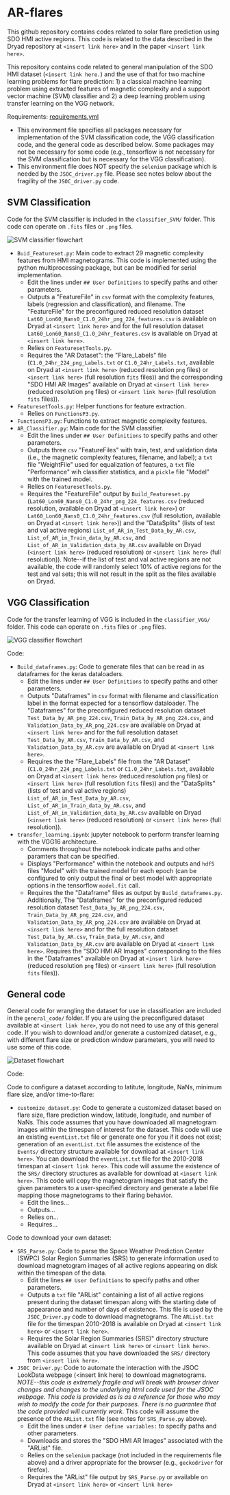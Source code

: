 # AR-flares
This github repository contains codes related to solar flare prediction using SDO HMI active regions.  This code is related to the data described in the Dryad repository at `<insert link here>` and in the paper `<insert link here>`.

This repository contains code related to general manipulation of the SDO HMI dataset (`<insert link here.`) and the use of that for two machine learning problems for flare prediction: 1) a classical machine learning problem using extracted features of magnetic complexity and a support vector machine (SVM) classifier and 2) a deep learning problem using transfer learning on the VGG network.

Requirements: [requirements.yml](requirements.yml)  
 - This environment file specifies all packages necessary for implementation of the SVM classification code, the VGG classification code, and the general code as described below.  Some packages may not be necessary for some code (e.g., tensorflow is not necessary for the SVM classification but is necessary for the VGG classification).
 - This environment file does NOT specify the `selenium` package which is needed by the `JSOC_driver.py` file.  Please see notes below about the fragility of the `JSOC_driver.py` code.

## SVM Classification
Code for the SVM classifier is included in the `classifier_SVM/` folder.  This code can operate on `.fits` files or `.png` files. 

![SVM classifier flowchart](/images/SVM_classifier_flowchart.png?raw=true "SVM Classifier Flowchart")

 - `Buid_Featureset.py`: Main code to extract 29 magnetic complexity features from HMI magnetograms.  This code is implemented using the python multiprocessing package, but can be modified for serial implementation.
   - Edit the lines under `## User Definitions` to specify paths and other parameters.  
   - Outputs a "FeatureFile" in `csv` format with the complexity features, labels (regression and classification), and filename.  The "FeatureFile" for the preconfigured reduced resolution dataset `Lat60_Lon60_Nans0_C1.0_24hr_png_224_features.csv` is available on Dryad at `<insert link here>` and for the full resolution dataset `Lat60_Lon60_Nans0_C1.0_24hr_features.csv` is available on Dryad at `<insert link here>`.
   - Relies on `FeaturesetTools.py`.  
   - Requires the "AR Dataset": the "Flare_Labels" file (`C1.0_24hr_224_png_Labels.txt` or `C1.0_24hr_Labels.txt`, available on Dryad at `<insert link here>` (reduced resolution `png` files) or `<insert link here>` (full resolution `fits` files)) and the corresponding "SDO HMI AR Images" available on Dryad at `<insert link here>` (reduced resolution `png` files) or `<insert link here>` (full resolution `fits` files)).  
 - `FeaturesetTools.py`: Helper functions for feature extraction.  
   - Relies on `FunctionsP3.py`.
 - `FunctionsP3.py`: Functions to extract magnetic complexity features.
 - `AR_Classifier.py`: Main code for the SVM classifier.  
   - Edit the lines under `## User Definitions` to specify paths and other parameters.  
   - Outputs three `csv` "FeatureFiles" with train, test, and validation data (i.e., the magnetic complexity features, filename, and label); a `txt` file "WeightFile" used for equalization of features, a `txt` file "Performance" wih classifier statistics, and a `pickle` file "Model" with the trained model. 
   - Relies on `FeaturesetTools.py`.  
   - Requires the "FeatureFile" output by `Build_Featureset.py` (`Lat60_Lon60_Nans0_C1.0_24hr_png_224_features.csv` (reduced resolution, available on Dryad at `<insert link here>`) or `Lat60_Lon60_Nans0_C1.0_24hr_features.csv` (full resolution, available on Dryad at `<insert link here>`)) and the "DataSplits" (lists of test and val active regions) `List_of_AR_in_Test_Data_by_AR.csv`, `List_of_AR_in_Train_data_by_AR.csv`, and `List_of_AR_in_Validation_data_by_AR.csv` available on Dryad (`<insert link here>` (reduced resolution) or `<insert link here>` (full resolution)).  Note--if the list of test and val active regions are not available, the code will randomly select 10% of active regions for the test and val sets; this will not result in the split as the files available on Dryad.
 
## VGG Classification
Code for the transfer learning of VGG is included in the `classifier_VGG/` folder.  This code can operate on `.fits` files or `.png` files.

![VGG classifier flowchart](/images/VGG_classifier_flowchart.png?raw=true "VGG Classifier Flowchart")

Code:
 - `Build_dataframes.py`: Code to generate files that can be read in as dataframes for the keras dataloaders.  
   - Edit the lines under `## User Definitions` to specify paths and other parameters.  
   - Outputs "Dataframes" in `csv` format with filename and classification label in the format expected for a tensorflow dataloader.  The "Dataframes" for the preconfigured reduced resolution dataset `Test_Data_by_AR_png_224.csv`, `Train_Data_by_AR_png_224.csv`, and `Validation_Data_by_AR_png_224.csv` are available on Dryad at `<insert link here>` and for the full resolution dataset `Test_Data_by_AR.csv`, `Train_Data_by_AR.csv`, and `Validation_Data_by_AR.csv` are available on Dryad at `<insert link here>`.
   - Requires the the "Flare_Labels" file from the "AR Dataset" (`C1.0_24hr_224_png_Labels.txt` or `C1.0_24hr_Labels.txt`, available on Dryad at `<insert link here>` (reduced resolution `png` files) or `<insert link here>` (full resolution `fits` files)) and the "DataSplits" (lists of test and val active regions) `List_of_AR_in_Test_Data_by_AR.csv`, `List_of_AR_in_Train_data_by_AR.csv`, and `List_of_AR_in_Validation_data_by_AR.csv` available on Dryad (`<insert link here>` (reduced resolution) or `<insert link here>` (full resolution)).   
 - `transfer_learning.ipynb`: jupyter notebook to perform transfer learning with the VGG16 architecture.
   - Comments throughout the notebook indicate paths and other paramters that can be specified.
   - Displays "Performance" within the notebook and outputs and `hdf5` files "Model" with the trained model for each epoch (can be configured to only output the final or best model with appropriate options in the tensorflow `model.fit` call.
   - Requires the the "Dataframe" files as output by `Build_dataframes.py`.  Additionally, The "Dataframes" for the preconfigured reduced resolution dataset `Test_Data_by_AR_png_224.csv`, `Train_Data_by_AR_png_224.csv`, and `Validation_Data_by_AR_png_224.csv` are available on Dryad at `<insert link here>` and for the full resolution dataset `Test_Data_by_AR.csv`, `Train_Data_by_AR.csv`, and `Validation_Data_by_AR.csv` are available on Dryad at `<insert link here>`.  Requires the "SDO HMI AR Images" corresponding to the files in the "Dataframes" available on Dryad at `<insert link here>` (reduced resolution `png` files) or `<insert link here>` (full resolution `fits` files)).  

## General code
General code for wrangling the dataset for use in classification are included in the `general_code/` folder.  If you are using the preconfigured dataset available at `<insert link here>`, you do not need to use any of this general code.  If you wish to download and/or generate a customized dataset, e.g., with different flare size or prediction window parameters, you will need to use some of this code.

![Dataset flowchart](/images/dataset_flowchart.png?raw=true "Dataset Flowchart")

Code:

Code to configure a dataset according to latitute, longitude, NaNs, minimum flare size, and/or time-to-flare:
 - `customize_dataset.py`: Code to generate a customized dataset based on flare size, flare prediction window, latitude, longitude, and number of NaNs.  This code assumes that you have downloaded all magnetogram images within the timespan of interest for the dataset.  This code will use an existing `eventList.txt` file or generate one for you if it does not exist; generation of an `eventList.txt` file assumes the existence of the `Events/` directory structure available for download at `<insert link here>`. You can download the `eventList.txt` file for the 2010-2018 timespan at `<insert link here>`.  This code will assume the existence of the `SRS/` directory structures as available for download at `<insert link here>`.  This code will copy the magnetogram images that satisfy the given parameters to a user-specified directory and generate a label file mapping those magnetograms to their flaring behavior.  
   - Edit the lines...
   - Outputs...
   - Relies on...
   - Requires...
 
 Code to download your own dataset:
 - `SRS_Parse.py`: Code to parse the Space Weather Prediction Center (SWPC) Solar Region Summaries (SRS) to generate information used to download magnetogram images of all active regions appearing on disk within the timespan of the data.   
   - Edit the lines `## User Definitions` to specify paths and other parameters.  
   - Outputs a `txt` file "ARList" containing a list of all active regions present during the dataset timespan along with the starting date of appearance and number of days of existence.  This file is used by the `JSOC_Driver.py` code to download magnetograms.  The `ARList.txt` file for the timespan 2010-2018 is available on Dryad at `<insert link here>` or `<insert link here>`.
   - Requires the Solar Region Summaries (SRS)" directory structure available on Dryad at `<insert link here>` or `<insert link here>`.   This code assumes that you have downloaded the `SRS/` directory from `<insert link here>`.  
 - `JSOC_Driver.py`: Code to automate the interaction with the JSOC LookData webpage (<insert link here) to download magnetograms.  *NOTE--this code is extremely fragile and will break with browser driver changes and changes to the underlying html code used for the JSOC webpage.  This code is provided as is as a reference for those who may wish to modify the code for their purposes.  There is no guarantee that the code provided will currently work.*  This code will assume the presence of the `ARList.txt` file (see notes for `SRS_Parse.py` above).
   - Edit the lines under `# User define variables:` to specify paths and other parameters.  
   - Downloads and stores the "SDO HMI AR Images" associated with the "ARList" file.
   - Relies on the `selenium` package (not included in the requirements file above) and a driver appropriate for the browser (e.g., `geckodriver` for firefox).
   - Requires the "ARList" file output by `SRS_Parse.py` or available on Dryad at `<insert link here>` or `<insert link here>`
